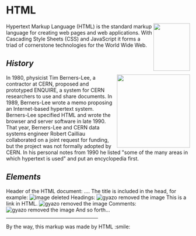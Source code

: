 <html>
<head></head>
<body>
<h1><b>HTML</b></h1>
<img src="https://media.licdn.com/mpr/mpr/shrinknp_400_400/AAEAAQAAAAAAAAafAAAAJDNhYmI0ODlkLTdhYTYtNDU2Mi1hZmJkLTdmZTg3MjdjZDBiYw.png" align="right" width="100px" height="130px"/>
Hypertext Markup Language (HTML) is the standard markup language for creating web pages and web applications. With Cascading Style Sheets (CSS) and JavaScript it forms a triad of cornerstone technologies for the World Wide Web.
  <h2><i>History</i></h2>
  <img src="http://entrepreneurship.mit.edu/wp-content/uploads/Tim-Berners-Lee-640.jpg" align="right" width="200px" height="200px"/>
In 1980, physicist Tim Berners-Lee, a contractor at CERN, proposed and prototyped ENQUIRE, a system for CERN researchers to use and share documents. In 1989, Berners-Lee wrote a memo proposing an Internet-based hypertext system. Berners-Lee specified HTML and wrote the browser and server software in late 1990. That year, Berners-Lee and CERN data systems engineer Robert Cailliau collaborated on a joint request for funding, but the project was not formally adopted by CERN. In his personal notes from 1990 he listed "some of the many areas in which hypertext is used" and put an encyclopedia first.
<h2><i>Elements</i></h2>
Header of the HTML document: <head>...</head>. The title is included in the head, for example:
<img src="https://i.gyazo.com/25e89d6346fdbca3ea3db771a5541338.png" alt="image deleted" align = "bottom"/>
Headings:
<img src="https://i.gyazo.com/6a2570d1ac83b556d58bae0a35448e31.png" alt="gyazo removed the image" align = "bottom"/>
This is a link in HTML.
<img src="https://i.gyazo.com/be4db7de23b11f9fcd5127e0cfe134ff.png" alt="gyazo removed the image" align = "bottom"/>
Comments:
<img src="https://i.gyazo.com/162e42061b34813624c4b7a9faddafaa.png" alt="gyazo removed the image" align = "bottom"/>
And so forth...<br/>
<hr width="50%" size="10"/>
By the way, this markup was made by HTML :smile:
</body>
</html>
